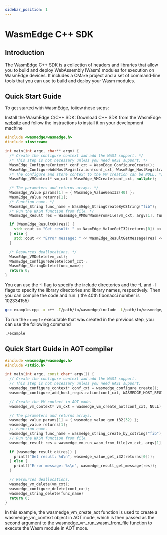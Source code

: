 ```yaml
---
sidebar_position: 1
---
```


# WasmEdge C++ SDK

## Introduction

The WasmEdge C++ SDK is a collection of headers and libraries that allow you to build and deploy WebAssembly (Wasm) modules for execution on WasmEdge devices. It includes a CMake project and a set of command-line tools that you can use to build and deploy your Wasm modules.

## Quick Start Guide

To get started with WasmEdge, follow these steps:

Install the WasmEdge C/C++ SDK: Download C++ SDK from the WasmEdge [website](https://wasmedge.org/book/en/quick_start/install.html) and follow the instructions to install it on your development machine

```cpp
#include <wasmedge/wasmedge.h>
#include <iostream>

int main(int argc, char** argv) {
  /* Create the configure context and add the WASI support. */
  /* This step is not necessary unless you need WASI support. */
  WasmEdge_ConfigureContext* conf_cxt = WasmEdge_ConfigureCreate();
  WasmEdge_ConfigureAddHostRegistration(conf_cxt, WasmEdge_HostRegistration_Wasi);
  /* The configure and store context to the VM creation can be NULL. */
  WasmEdge_VMContext* vm_cxt = WasmEdge_VMCreate(conf_cxt, nullptr);

  /* The parameters and returns arrays. */
  WasmEdge_Value params[1] = { WasmEdge_ValueGenI32(40) };
  WasmEdge_Value returns[1];
  /* Function name. */
  WasmEdge_String func_name = WasmEdge_StringCreateByCString("fib");
  /* Run the WASM function from file. */
  WasmEdge_Result res = WasmEdge_VMRunWasmFromFile(vm_cxt, argv[1], func_name, params, 1, returns, 1);

  if (WasmEdge_ResultOK(res)) {
    std::cout << "Get result: " << WasmEdge_ValueGetI32(returns[0]) << std::endl;
  } else {
    std::cout << "Error message: " << WasmEdge_ResultGetMessage(res) << std::endl;
  }

  /* Resources deallocations. */
  WasmEdge_VMDelete(vm_cxt);
  WasmEdge_ConfigureDelete(conf_cxt);
  WasmEdge_StringDelete(func_name);
  return 0;
}
```

You can use the -I flag to specify the include directories and the -L and -l flags to specify the library directories and library names, respectively. Then you can compile the code and run: ( the 40th fibonacci number is 102334155)

```bash
gcc example.cpp -x c++ -I/path/to/wasmedge/include -L/path/to/wasmedge/lib -lwasmedge -o example
```

To run the `example` executable that was created in the previous step, you can use the following command

```bash
./example
```

## Quick Start Guide in AOT compiler

```cpp
#include <wasmedge/wasmedge.h>
#include <stdio.h>

int main(int argc, const char* argv[]) {
  // Create the configure context and add the WASI support.
  // This step is not necessary unless you need WASI support.
  wasmedge_configure_context* conf_cxt = wasmedge_configure_create();
  wasmedge_configure_add_host_registration(conf_cxt, WASMEDGE_HOST_REGISTRATION_WASI);

  // Create the VM context in AOT mode.
  wasmedge_vm_context* vm_cxt = wasmedge_vm_create_aot(conf_cxt, NULL);

  // The parameters and returns arrays.
  wasmedge_value params[1] = { wasmedge_value_gen_i32(32) };
  wasmedge_value returns[1];
  // Function name.
  wasmedge_string func_name = wasmedge_string_create_by_cstring("fib");
  // Run the WASM function from file.
  wasmedge_result res = wasmedge_vm_run_wasm_from_file(vm_cxt, argv[1], func_name, params, 1, returns, 1);

  if (wasmedge_result_ok(res)) {
    printf("Get result: %d\n", wasmedge_value_get_i32(returns[0]));
  } else {
    printf("Error message: %s\n", wasmedge_result_get_message(res));
  }

  // Resources deallocations.
  wasmedge_vm_delete(vm_cxt);
  wasmedge_configure_delete(conf_cxt);
  wasmedge_string_delete(func_name);
  return 0;
}
```

In this example, the wasmedge_vm_create_aot function is used to create a wasmedge_vm_context object in AOT mode, which is then passed as the second argument to the wasmedge_vm_run_wasm_from_file function to execute the Wasm module in AOT mode.
